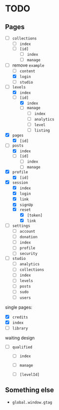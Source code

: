 # TODO

## Pages

- [ ] `collections`
  - [ ] `index`
  - [ ] `[id]`
    - [ ] `index`
    - [ ] `manage`
- [ ] remove `example`
  - [ ] `content`
  - [x] `login`
  - [ ] `studio`
- [ ] `levels`
  - [x] `index`
  - [ ] `[id]`
    - [x] `index`
    - [ ] `manage`
      - [ ] `index`
      - [ ] `analytics`
      - [ ] `level`
      - [ ] `listing`
- [x] `pages`
  - [x] `[id]`
- [ ] `posts`
  - [x] `index`
  - [ ] `[id]`
    - [ ] `index`
    - [ ] `manage`
- [x] `profile`
  - [x] `[id]`
- [x] `session`
  - [x] `index`
  - [x] `login`
  - [x] `link`
  - [x] `signUp`
  - [x] `reset`
    - [x] `[token]`
    - [x] `link`
- [ ] `settings`
  - [ ] `account`
  - [ ] `donation`
  - [ ] `index`
  - [ ] `profile`
  - [ ] `security`
- [ ] `studio`
  - [ ] `analytics`
  - [ ] `collections`
  - [ ] `index`
  - [ ] `levels`
  - [ ] `posts`
  - [ ] `sudo`
  - [ ] `users`

single pages:
- [x] `credits`
- [x] `index`
- [ ] `library`

waiting design
- [ ] `qualified`
  - [ ] `index`
  - [ ] `manage`
  - [ ] `[levelId]`


## Something else

- `global.window.gtag`